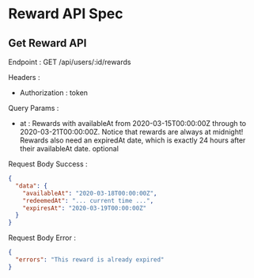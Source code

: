 # Reward API Spec

## Get Reward API

Endpoint : GET /api/users/:id/rewards

Headers :

- Authorization : token

Query Params :

- at : Rewards with availableAt from 2020-03-15T00:00:00Z through to 2020-03-21T00:00:00Z. Notice that rewards are always at midnight! Rewards also need an expiredAt date, which is exactly 24 hours after their availableAt date. optional

Request Body Success :

```json
{
  "data": {
    "availableAt": "2020-03-18T00:00:00Z",
    "redeemedAt": "... current time ...",
    "expiresAt": "2020-03-19T00:00:00Z"
  }
}
```

Request Body Error :

```json
{
  "errors": "This reward is already expired"
}
```
